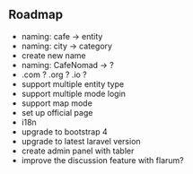 ## Roadmap
- naming: cafe -> entity
- naming: city -> category
- create new name
- naming: CafeNomad -> ?
- .com ? .org ? .io ?
- support multiple entity type
- support multiple mode login
- support map mode
- set up official page
- i18n
- upgrade to bootstrap 4
- upgrade to latest laravel version
- create admin panel with tabler
- improve the discussion feature with flarum?
